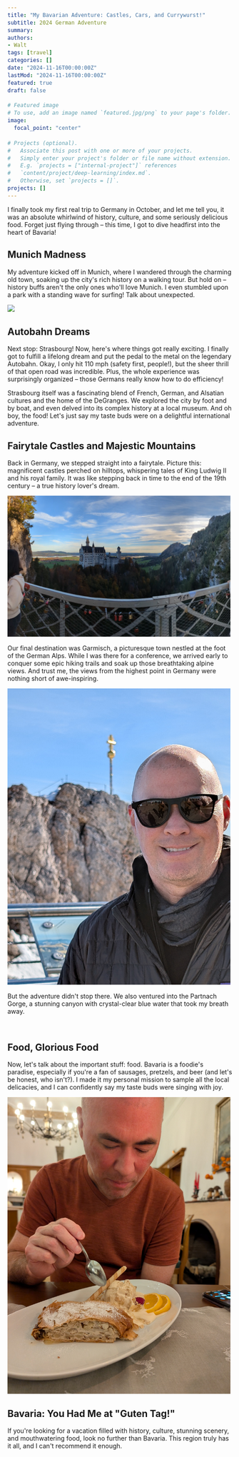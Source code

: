 ```yaml
---
title: "My Bavarian Adventure: Castles, Cars, and Currywurst!"
subtitle: 2024 German Adventure
summary: 
authors:
- Walt
tags: [travel]
categories: []
date: "2024-11-16T00:00:00Z"
lastMod: "2024-11-16T00:00:00Z"
featured: true
draft: false

# Featured image
# To use, add an image named `featured.jpg/png` to your page's folder. 
image:
  focal_point: "center"

# Projects (optional).
#   Associate this post with one or more of your projects.
#   Simply enter your project's folder or file name without extension.
#   E.g. `projects = ["internal-project"]` references 
#   `content/project/deep-learning/index.md`.
#   Otherwise, set `projects = []`.
projects: []
---
```


I finally took my first real trip to Germany in October, and let me tell you, it was an absolute whirlwind of history, culture, and some seriously delicious food. Forget just flying through – this time, I got to dive headfirst into the heart of Bavaria!

## Munich Madness

My adventure kicked off in Munich, where I wandered through the charming old town, soaking up the city's rich history on a walking tour. But hold on – history buffs aren't the only ones who'll love Munich. I even stumbled upon a park with a standing wave for surfing! Talk about unexpected.

![](PXL_20241013_082146356.MP.jpg)

## Autobahn Dreams

Next stop: Strasbourg! Now, here's where things got really exciting. I finally got to fulfill a lifelong dream and put the pedal to the metal on the legendary Autobahn. Okay, I only hit 110 mph (safety first, people!), but the sheer thrill of that open road was incredible. Plus, the whole experience was surprisingly organized – those Germans really know how to do efficiency!

Strasbourg itself was a fascinating blend of French, German, and Alsatian cultures and the home of the DeGranges. We explored the city by foot and by boat, and even delved into its complex history at a local museum. And oh boy, the food! Let's just say my taste buds were on a delightful international adventure.

## Fairytale Castles and Majestic Mountains

Back in Germany, we stepped straight into a fairytale. Picture this: magnificent castles perched on hilltops, whispering tales of King Ludwig II and his royal family. It was like stepping back in time to the end of the 19th century – a true history lover's dream.

<img src="PXL_20241017_070853432.PANO.jpg" alt="" width="500">

Our final destination was Garmisch, a picturesque town nestled at the foot of the German Alps. While I was there for a conference, we arrived early to conquer some epic hiking trails and soak up those breathtaking alpine views. And trust me, the views from the highest point in Germany were nothing short of awe-inspiring.

<img src="PXL_20241021_092331130.RAW-01.COVER.jpg" alt="" width="500">

But the adventure didn't stop there. We also ventured into the Partnach Gorge, a stunning canyon with crystal-clear blue water that took my breath away.

<img src="PXL_20241019_091905417.RAW-01.COVER.jpg" alt="" width="500">

## Food, Glorious Food

Now, let's talk about the important stuff: food. Bavaria is a foodie's paradise, especially if you're a fan of sausages, pretzels, and beer (and let's be honest, who isn't?). I made it my personal mission to sample all the local delicacies, and I can confidently say my taste buds were singing with joy.

<img src="PXL_20241016_170723010.RAW-01.COVER.jpg" alt="" width="500">

## Bavaria: You Had Me at "Guten Tag!"

If you're looking for a vacation filled with history, culture, stunning scenery, and mouthwatering food, look no further than Bavaria. This region truly has it all, and I can't recommend it enough.